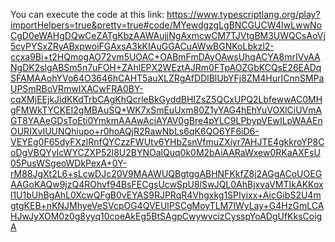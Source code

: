 You can execute the code at this link: 
https://www.typescriptlang.org/play?importHelpers=true&pretty=true#code/MYewdgzgLgBNCGUCW4IwLwwNoCgD0eWAHgDQwCeZATgKbzAAWAujjNgAxmcwCM7TJVtgBM3UWQCsAoVj5cyPYSxZRyABxpwoiFGAxsA3kKIAuGGACuAWwBGNKoLbkzl2-ccxa9Bi+t2HQmogAO72vm5UOAC+OABmFmDAyOAwsUhgACYA8mrIVvAANgDK2slgABSm5n7uFOH+ZAhlEPX2WEztAJRm0FTpAOZGbKCQsE26EADqSFAMAAohYVo64O3646hCAHT5auXLZRgAfDDlBlUbYFj8ZM4HurICnnSMPaUPSmRBoVRmwIXACwFRA0BY-cqXMjEEjkJidKKdTrbCAgKhQcrleBkGyddBHIZsZ5QCxUPQ2LbfewwAC0MHgFMWkTYCKEI2gMBAuSQ+WK7xSmEuUxm80Z1yYAG4hEhYuVOXlCiUVmAGT8YAAeGDsToEti0YmkmAAAwAciAYAV0gBre4pYLC9LPbypVEwILpWAAEnOURIXvIUUNQhiupo+r0hoAQjR2RawNbLs6qK6QO6YF6iD6-VEYEg0F65dyFXzlRnfQYCzzFWUtv6YHbZsnVfmuZXiyr7AHJTE4gkkroYP8CoDgVBQYyIcWYCZXP52l8U2BYNOalQuq0k0M2bAiAARaWxew0RKaAXFsU05PusWSgeoWDkPexA+0Y-rM88JgXt2L6+sLcwDJc20V9MAAWUQBgtggABHNFKkfZ8j2AGgACoUOEGAAGoKAQw9jzQ4ROhvf94BsFECgsUcwSpU8lSwJQL0AhBjxvaVMTIkAKKoxl1U1bUhBgAhL0XcwQFgB0vEYAS9RJPRqR4Vhgxkg1SPIyixx+AicGibS2U4mgtgKEB+nKNJMhyeVeSVcpOG4QVEUlPSCgMoyTLM7IWyLay+G4HzGmLCAHJwJyXOM0z0g8yyq10coeAkEg5BtSAgpCwywvcizCysspYoADgUfKksCoigA
